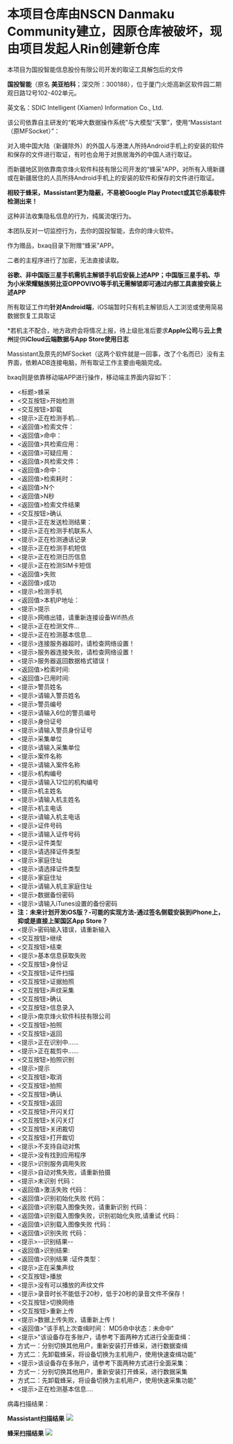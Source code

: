 # **本项目仓库由NSCN Danmaku Community建立，因原仓库被破坏，现由项目发起人Rin创建新仓库**

本项目为国投智能信息股份有限公司开发的取证工具解包后的文件

**国投智能**（原名 **美亚柏科**；深交所：300188），位于厦门火炬高新区软件园二期观日路12号102-402单元。

英文名：SDIC Intelligent (Xiamen) Information Co., Ltd.

该公司依靠自主研发的“乾坤大数据操作系统”与大模型“天擎”，使用“Massistant（原MFSocket）”：

对入境中国大陆（新疆除外）的外国人与港澳人所持Android手机上的安装的软件和保存的文件进行取证，有时也会用于对旅居海外的中国人进行取证。

而新疆地区则依靠南京烽火软件科技有限公司开发的“蜂采”APP，对所有入境新疆或在新疆居住的人员所持Android手机上的安装的软件和保存的文件进行取证。

**相较于蜂采，Massistant更为隐蔽，不易被Google Play Protect或其它杀毒软件检测出来！**

这种非法收集隐私信息的行为，纯属流氓行为。

本团队反对一切监控行为，去你的国投智能，去你的烽火软件。

作为赠品，bxaq目录下附赠“蜂采”APP。

二者的主程序进行了加密，无法直接读取。

**谷歌、非中国版三星手机需机主解锁手机后安装上述APP；中国版三星手机、华为小米荣耀魅族努比亚OPPOVIVO等手机无需解锁即可通过内部工具直接安装上述APP**

所有取证工作均**针对Android端**，iOS端暂时只有机主解锁后人工浏览或使用简易数据恢复工具取证

*若机主不配合，地方政府会将情况上报，待上级批准后要求**Apple公司**与**云上贵州**提供**iCloud云端数据与App Store使用日志**

Massistant及原先的MFSocket（这两个软件就是一回事，改了个名而已）没有主界面，依赖ADB连接电脑，所有取证工作主要由电脑完成。

bxaq则是依靠移动端APP进行操作，移动端主界面内容如下：

- <标题>蜂采
- <交互按钮>开始检测
- <交互按钮>卸载
- <提示>正在检测手机...
- <返回值>检索文件：
- <返回值>命中：
- <返回值>共检索应用：
- <返回值>可疑应用：
- <返回值>共检索文件：
- <返回值>命中：
- <返回值>检索耗时：
- <返回值>N个
- <返回值>N秒
- <返回值>检索文件结果
- <交互按钮>确认
- <提示>正在发送检测结果：
- <提示>正在检测手机联系人
- <提示>正在检测通话记录
- <提示>正在检测手机短信
- <提示>正在检测日历信息
- <提示>正在检测SIM卡短信
- <返回值>失败
- <返回值>成功
- <提示>检测手机
- <返回值>本机IP地址：
- <提示>提示
- <提示>网络出错，请重新连接设备Wifi热点
- <提示>正在检测文件...
- <提示>正在检测基本信息...
- <提示>连接服务器超时，请检查网络设置！
- <提示>服务器连接失败，请检查网络设置！
- <提示>服务器返回数据格式错误！
- <返回值>检索时间:
- <返回值>已用时间:
- <提示>警员姓名
- <提示>请输入警员姓名
- <提示>警员编号
- <提示>请输入6位的警员编号
- <提示>身份证号
- <提示>请输入警员身份证号
- <提示>采集单位
- <提示>请输入采集单位
- <提示>案件名称
- <提示>请输入案件名称
- <提示>机构编号
- <提示>请输入12位的机构编号
- <提示>机主姓名
- <提示>请输入机主姓名
- <提示>机主电话
- <提示>请输入机主电话
- <提示>证件号码
- <提示>请输入证件号码
- <提示>证件类型
- <提示>请选择证件类型
- <提示>家庭住址
- <提示>请选择证件类型
- <提示>家庭住址
- <提示>请输入机主家庭住址
- <提示>数据备份密码
- <提示>请输入iTunes设置的备份密码
- **注：未来计划开发iOS版？-可能的实现方法-通过签名侧载安装到iPhone上，抑或是直接上架国区App Store？**
- <提示>密码输入错误，请重新输入
- <交互按钮>继续
- <交互按钮>结束
- <提示>基本信息获取失败
- <交互按钮>身份证
- <交互按钮>证件扫描
- <交互按钮>证据拍照
- <交互按钮>声纹采集
- <交互按钮>确认
- <交互按钮>信息录入
- <提示>南京烽火软件科技有限公司
- <交互按钮>拍照
- <交互按钮>返回
- <提示>正在识别中......
- <提示>正在裁剪中......
- <交互按钮>拍照识别
- <提示>提示
- <交互按钮>取消
- <交互按钮>拍照
- <交互按钮>确认
- <交互按钮>返回
- <交互按钮>开闪关灯
- <交互按钮>关闪关灯
- <交互按钮>关闭裁切
- <交互按钮>打开裁切
- <提示>不支持自动对焦
- <提示>没有找到应用程序
- <提示>识别服务调用失败
- <提示>自动对焦失败，请重新拍摄
- <提示>未识别 代码：
- <返回值>激活失败 代码：
- <返回值>识别初始化失败 代码：
- <返回值>识别载入图像失败，请重新识别 代码：
- <返回值>识别载入图像失败，识别初始化失败,请重试 代码：
- <返回值>识别载入图像失败 代码：
- <返回值>识别失败 代码：
- <提示>--识别结果--
- <返回值>识别结果:
- <返回值>识别结果 :证件类型：
- <提示>正在采集声纹
- <交互按钮>播放
- <提示>没有可以播放的声纹文件
- <提示>录音时长不能低于20秒，低于20秒的录音文件不保存！
- <交互按钮>切换网络
- <交互按钮>重新上传
- <提示>数据上传失败，请重新上传！
- <返回值>"该手机上次查缉时间： MD5命中状态：未命中"
- <提示>"该设备存在多账户，请参考下面两种方式进行全面查缉：
- 方式一：分别切换其他用户，重新安装打开蜂采，进行数据查缉
- 方式二：先卸载蜂采，将设备切换为主机用户，使用快速查缉功能"
- <提示>该设备存在多账户，请参考下面两种方式进行全面采集：
- 方式一：分别切换其他用户，重新安装打开蜂采，进行数据采集
- 方式二：先卸载蜂采，将设备切换为主机用户，使用快速采集功能"
- <提示>正在检测基本信息....

病毒扫描结果：

**Massistant扫描结果**
![](https://raw.githubusercontent.com/nscndanmaku/Fuck_Massistant/refs/heads/main/Massistant%E6%89%AB%E6%8F%8F%E7%BB%93%E6%9E%9C.png)

**蜂采扫描结果**
![](https://raw.githubusercontent.com/nscndanmaku/Fuck_Massistant/refs/heads/main/%E8%9C%82%E9%87%87%E6%89%AB%E6%8F%8F%E7%BB%93%E6%9E%9C.png)
